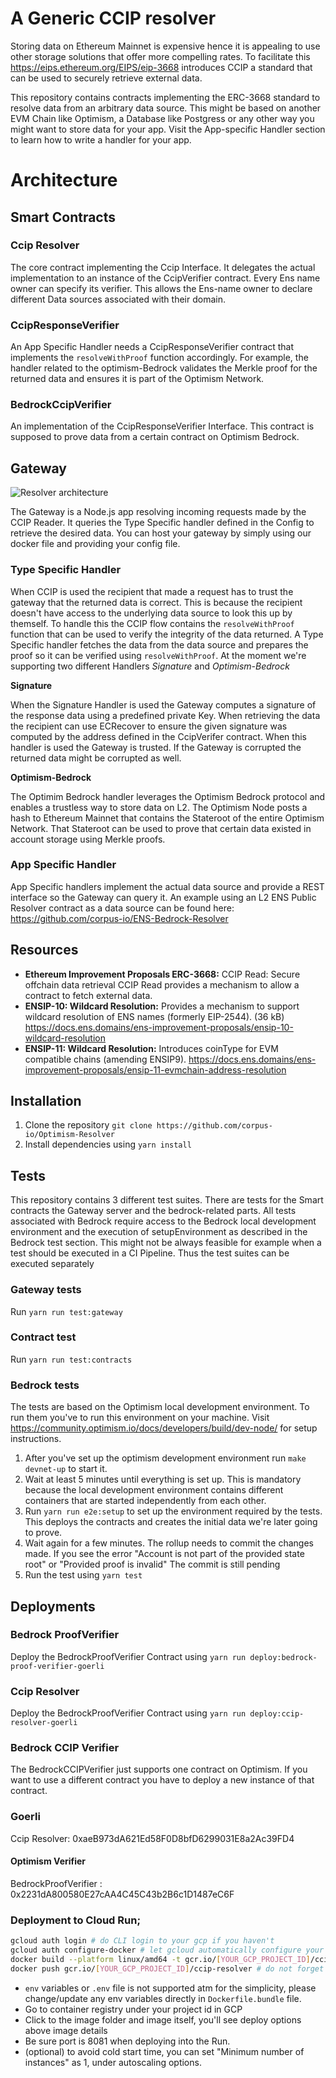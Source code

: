 # A Generic CCIP resolver

Storing data on Ethereum Mainnet is expensive hence it is appealing to use other storage solutions that offer more compelling rates. To facilitate this https://eips.ethereum.org/EIPS/eip-3668 introduces CCIP a standard that can be used to securely retrieve external data.

This repository contains contracts implementing the ERC-3668 standard to resolve data from an arbitrary data source. This might be based on another EVM Chain like Optimism, a Database like Postgress or any other way you might want to store data for your app.
Visit the App-specific Handler section to learn how to write a handler for your app.

# Architecture

## Smart Contracts

### Ccip Resolver

The core contract implementing the Ccip Interface. It delegates the actual implementation to an instance of the CcipVerifier contract. Every Ens name owner can specify its verifier. This allows the Ens-name owner to declare different Data sources associated with their domain.

### CcipResponseVerifier

An App Specific Handler needs a CcipResponseVerifier contract that implements the `resolveWithProof` function accordingly. For example, the handler related to the optimism-Bedrock validates the Merkle proof for the returned data and ensures it is part of the Optimism Network.

### BedrockCcipVerifier

An implementation of the CcipResponseVerifier Interface. This contract is supposed to prove data from a certain contract on Optimism Bedrock.

## Gateway

![Resolver architecture](./architcture.jpeg)

The Gateway is a Node.js app resolving incoming requests made by the CCIP Reader. It queries the Type Specific handler defined in the Config to retrieve the desired data. You can host your gateway by simply using our docker file and providing your config file.

### Type Specific Handler

When CCIP is used the recipient that made a request has to trust the gateway that the returned data is correct. This is because the recipient doesn't have access to the underlying data source to look this up by themself. To handle this the CCIP flow contains the `resolveWithProof` function that can be used to verify the integrity of the data returned.
A Type Specific handler fetches the data from the data source and prepares the proof so it can be verified using `resolveWithProof`. At the moment we're supporting two different Handlers _Signature_ and _Optimism-Bedrock_

**Signature**

When the Signature Handler is used the Gateway computes a signature of the response data using a predefined private Key. When retrieving the data the recipient can use ECRecover to ensure the given signature was computed by the address defined in the CcipVerifer contract.
When this handler is used the Gateway is trusted. If the Gateway is corrupted the returned data might be corrupted as well.

**Optimism-Bedrock**

The Optimim Bedrock handler leverages the Optimism Bedrock protocol and enables a trustless way to store data on L2. The Optimism Node posts a hash to Ethereum Mainnet that contains the Stateroot of the entire Optimism Network. That Stateroot can be used to prove that certain data existed in account storage using Merkle proofs.

### App Specific Handler

App Specific handlers implement the actual data source and provide a REST interface so the Gateway can query it. An example using an L2 ENS Public Resolver contract as a data source can be found here: https://github.com/corpus-io/ENS-Bedrock-Resolver

## Resources

-   **Ethereum Improvement Proposals ERC-3668:** CCIP Read: Secure offchain data retrieval CCIP Read provides a mechanism to allow a contract to fetch external data.
-   **ENSIP-10: Wildcard Resolution:**
    Provides a mechanism to support wildcard resolution of ENS names (formerly EIP-2544). (36 kB)
    https://docs.ens.domains/ens-improvement-proposals/ensip-10-wildcard-resolution
-   **ENSIP-11: Wildcard Resolution:**
    Introduces coinType for EVM compatible chains (amending ENSIP9).
    https://docs.ens.domains/ens-improvement-proposals/ensip-11-evmchain-address-resolution

## Installation

1. Clone the repository `git clone https://github.com/corpus-io/Optimism-Resolver`
2. Install dependencies using `yarn install`

## Tests

This repository contains 3 different test suites. There are tests for the Smart contracts the Gateway server and the bedrock-related parts.
All tests associated with Bedrock require access to the Bedrock local development environment and the execution of setupEnvironment as described in the Bedrock test section. This might not be always feasible for example when a test should be executed in a CI Pipeline.
Thus the test suites can be executed separately

### Gateway tests

Run `yarn run test:gateway`

### Contract test

Run `yarn run test:contracts`

### Bedrock tests

The tests are based on the Optimism local development environment. To run them you've to run this environment on your machine.
Visit https://community.optimism.io/docs/developers/build/dev-node/ for setup instructions.

1. After you've set up the optimism development environment run `make devnet-up` to start it.
2. Wait at least 5 minutes until everything is set up. This is mandatory because the local development environment contains different containers that are started independently from each other.
3. Run `yarn run e2e:setup` to set up the environment required by the tests. This deploys the contracts and creates the initial data we're later going to prove.
4. Wait again for a few minutes. The rollup needs to commit the changes made. If you see the error "Account is not part of the provided state root" or "Provided proof is invalid" The commit is still pending
5. Run the test using `yarn test`

## Deployments

### Bedrock ProofVerifier

Deploy the BedrockProofVerifier Contract using `yarn run deploy:bedrock-proof-verifier-goerli`

### Ccip Resolver

Deploy the BedrockProofVerifier Contract using `yarn run deploy:ccip-resolver-goerli`

### Bedrock CCIP Verifier

The BedrockCCIPVerifier just supports one contract on Optimism. If you want to use a different contract you have to deploy a new instance of that contract.

### Goerli

Ccip Resolver: 0xaeB973dA621Ed58F0D8bfD6299031E8a2Ac39FD4

#### Optimism Verifier

BedrockProofVerifier : 0x2231dA800580E27cAA4C45C43b2B6c1D1487eC6F

### Deployment to Cloud Run;
```bash
gcloud auth login # do CLI login to your gcp if you haven't
gcloud auth configure-docker # let gcloud automatically configure your docker for it's own registry
docker build --platform linux/amd64 -t gcr.io/[YOUR_GCP_PROJECT_ID]/ccip-resolver -f ./Dockerfile.bundle . # keep platform flag, especially for Apple M1
docker push gcr.io/[YOUR_GCP_PROJECT_ID]/ccip-resolver # do not forget to update project id
```
- `env` variables or `.env` file is not supported atm for the simplicity, please change/update any env variables directly in `Dockerfile.bundle` file.
- Go to container registry under your project id in GCP
- Click to the image folder and image itself, you'll see deploy options above image details
- Be sure port is 8081 when deploying into the Run.
- (optional) to avoid cold start time, you can set "Minimum number of instances" as 1, under autoscaling options.

